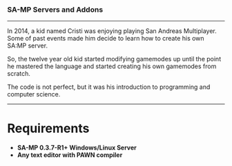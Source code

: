 ### SA-MP Servers and Addons

---

In 2014, a kid named Cristi was enjoying playing San Andreas Multiplayer. Some of past events made him decide to learn how to create his own SA:MP server. 

So, the twelve year old kid started modifying gamemodes up until the point he mastered the language and started creating his own gamemodes from scratch. 

The code is not perfect, but it was his introduction to programming and computer science.

---

# Requirements
- **SA-MP 0.3.7-R1+ Windows/Linux Server**
- **Any text editor with PAWN compiler**
